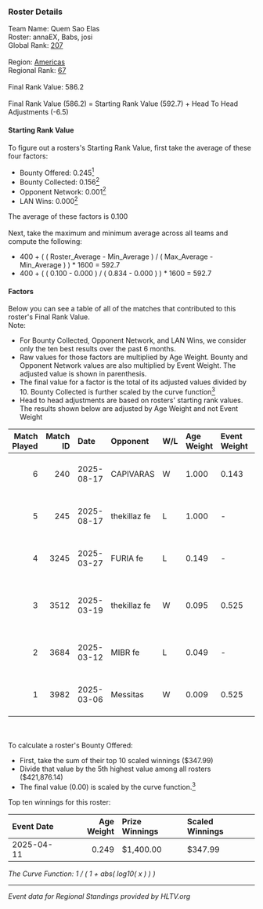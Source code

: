 ### Roster Details<br />
Team Name: Quem Sao Elas<br />
Roster: annaEX, Babs, josi<br />
Global Rank: [207](../../standings_global_2025_09_01.md)<br />
<br />
Region: [Americas]( ../../standings_americas_2025_09_01.md)<br />
Regional Rank: [67]( ../../standings_americas_2025_09_01.md)<br />
<br />
Final Rank Value:  586.2<br />
<br />
Final Rank Value (586.2) = Starting Rank Value (592.7) + Head To Head Adjustments (-6.5)<br />

#### Starting Rank Value<br />
To figure out a rosters's Starting Rank Value, first take the average of these four factors:<br />
- Bounty Offered: 0.245[<sup>1</sup>](#table2)
- Bounty Collected: 0.156[<sup>2</sup>](#table1)
- Opponent Network: 0.001[<sup>2</sup>](#table1)
- LAN Wins: 0.000[<sup>2</sup>](#table1)

The average of these factors is 0.100<br />
<br />
Next, take the maximum and minimum average across all teams and compute the following:<br />
- 400 + ( ( Roster_Average - Min_Average ) / ( Max_Average - Min_Average ) ) * 1600 = 592.7
- 400 + ( ( 0.100 - 0.000 ) / ( 0.834 - 0.000 ) ) * 1600 = 592.7


#### Factors<br />
Below you can see a table of all of the matches that contributed to this roster's Final Rank Value.<br />
Note:<br />

- For Bounty Collected, Opponent Network, and LAN Wins, we consider only the ten best results over the past 6 months.
- Raw values for those factors are multiplied by Age Weight. Bounty and Opponent Network values are also multiplied by Event Weight. The adjusted value is shown in parenthesis.
- The final value for a factor is the total of its adjusted values divided by 10. Bounty Collected is further scaled by the curve function[<sup>3</sup>](#curveFunction)
- Head to head adjustments are based on rosters' starting rank values. The results shown below are adjusted by Age Weight and not Event Weight
<span id="table1"></span><br />


| Match Played | Match ID | Date       | Opponent     | W/L | Age Weight | Event Weight | Bounty Collected | Opponent Network | LAN Wins  | H2H Adj. | Roster                                |
| -: | -: | :- | :- | :- | :- | :- | :- | :- | :- | -: | :- |
|            6 |      240 | 2025-08-17 | CAPIVARAS    | W   | 1.000      | 0.143        | 0.000 (0.000)    | 0.050 (0.007)    | 0 (0.000) |     7.91 | annaEX, Babs, Brendinha, Cellax, josi |
|            5 |      245 | 2025-08-17 | thekillaz fe | L   | 1.000      | -            | -                | -                | -         |   -14.72 | annaEX, Babs, Brendinha, Cellax, josi |
|            4 |     3245 | 2025-03-27 | FURIA fe     | L   | 0.149      | -            | -                | -                | -         |    -0.68 | annaEX, Babs, cAmyy, josi, Le         |
|            3 |     3512 | 2025-03-19 | thekillaz fe | W   | 0.095      | 0.525        | 0.001 (0.000)    | 0.069 (0.003)    | 0 (0.000) |     1.54 | annaEX, Babs, cAmyy, josi, tamizinha  |
|            2 |     3684 | 2025-03-12 | MIBR fe      | L   | 0.049      | -            | -                | -                | -         |    -0.65 | annaEX, Babs, cAmyy, josi, Le         |
|            1 |     3982 | 2025-03-06 | Messitas     | W   | 0.009      | 0.525        | 0.001 (0.000)    | 0.052 (0.000)    | 0 (0.000) |     0.13 | annaEX, Babs, cAmyy, josi, Le         |

<br />
<span id="table2"></span><br />
To calculate a roster's Bounty Offered:<br />

- First, take the sum of their top 10 scaled winnings ($347.99)
- Divide that value by the 5th highest value among all rosters ($421,876.14)
- The final value (0.00) is scaled by the curve function.[<sup>3</sup>](#curveFunction)

Top ten winnings for this roster:<br />

| Event Date | Age Weight | Prize Winnings | Scaled Winnings |
| :- | -: | :- | :- |
| 2025-04-11 |      0.249 | $1,400.00      | $347.99         |


<span id="curveFunction"></span>_The Curve Function: 1 / ( 1 + abs( log10( x ) ) )_<br />

---
_Event data for Regional Standings provided by HLTV.org_<br />
